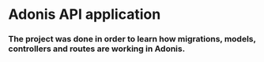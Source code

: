 # Adonis API application

### The project was done in order to learn how migrations, models, controllers and routes are working in Adonis.